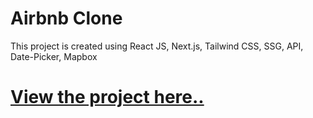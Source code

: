 # Airbnb Clone
This project is created using React JS, Next.js, Tailwind CSS, SSG, API, Date-Picker, Mapbox

# <a href="https://airbnb-clone-pi6mdd292-venomskull-gmailcom.vercel.app/">View the project here..</a>

